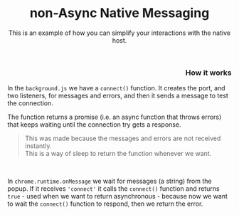 <div align=center>

# non-Async Native Messaging

This is an example of how you can simplify your interactions with the native host.
</div>
<br>

<div align=right>

### How it works
</div>

In the `background.js` we have a `connect()` function.
It creates the port, and two listeners, for messages and errors,
and then it sends a message to test the connection.

The function returns a promise (i.e. an async function that throws errors)
that keeps waiting until the connection try gets a response.

> This was made because the messages and errors are not received instantly.  
> This is a way of sleep to return the function whenever we want.

<br>

In `chrome.runtime.onMessage` we wait for messages (a string) from the popup.
If it receives `'connect'` it calls the `connect()` function and returns `true`
\- used when we want to return asynchronous - because now we want to wait
the `connect()` function to respond, then we return the error.
